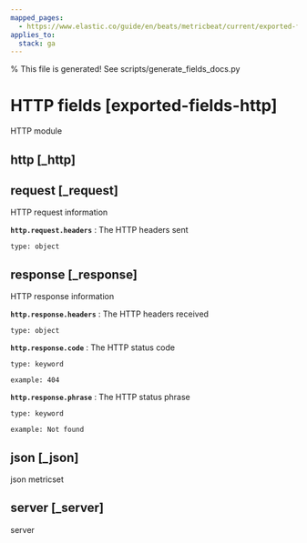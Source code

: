 ```yaml
---
mapped_pages:
  - https://www.elastic.co/guide/en/beats/metricbeat/current/exported-fields-http.html
applies_to:
  stack: ga
---
```


% This file is generated! See scripts/generate_fields_docs.py

# HTTP fields [exported-fields-http]

HTTP module

## http [_http]



## request [_request]

HTTP request information

**`http.request.headers`**
:   The HTTP headers sent

    type: object


## response [_response]

HTTP response information

**`http.response.headers`**
:   The HTTP headers received

    type: object


**`http.response.code`**
:   The HTTP status code

    type: keyword

    example: 404


**`http.response.phrase`**
:   The HTTP status phrase

    type: keyword

    example: Not found


## json [_json]

json metricset

## server [_server]

server

